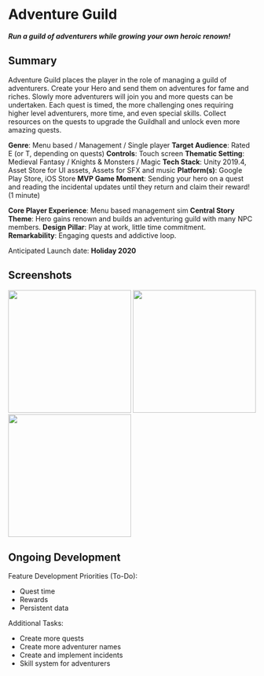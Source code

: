 # Adventure Guild 

***Run a guild of adventurers while growing your own heroic renown!***

## Summary
Adventure Guild places the player in the role of managing a guild of adventurers. Create your Hero and send them on adventures for fame and riches. Slowly more adventurers will join you and more quests can be undertaken. Each quest is timed, the more challenging ones requiring higher level adventurers, more time, and even special skills. Collect resources on the quests to upgrade the Guildhall and unlock even more amazing quests.

**Genre**: Menu based / Management / Single player
**Target Audience**: Rated E (or T, depending on quests)
**Controls**: Touch screen
**Thematic Setting**: Medieval Fantasy / Knights & Monsters / Magic
**Tech Stack**: Unity 2019.4, Asset Store for UI assets, Assets for SFX and music
**Platform(s)**: Google Play Store, iOS Store
**MVP Game Moment**: Sending your hero on a quest and reading the incidental updates until they return and claim their reward! (1 minute)

**Core Player Experience**: Menu based management sim
**Central Story Theme**: Hero gains renown and builds an adventuring guild with many NPC members.
**Design Pillar**: Play at work, little time commitment.
**Remarkability**: Engaging quests and addictive loop.

Anticipated Launch date: **Holiday 2020**

## Screenshots

<image src="https://imgur.com/3UfjCI5.png" width="250"> <image src="https://imgur.com/Fr8P60a.png" width="250"> <image src="https://imgur.com/PidVn65.png" width="250">

## Ongoing Development

Feature Development Priorities (To-Do):

 - Quest time
 - Rewards
 - Persistent data

Additional Tasks:

 - Create more quests
 - Create more adventurer names
 - Create and implement incidents
 - Skill system for adventurers

